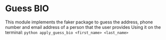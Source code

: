 # Guess BIO
This module implements the faker package to guess the address, phone number and email address of a person that the user provides
Using it on the terminal:
`python apply_guess_bio <first_name> <last_name>`